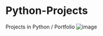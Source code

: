 # Python-Projects
Projects in Python / Portfolio
![image](https://github.com/ricguilhen/Python-Projects/assets/130869700/b3d15d4c-0a39-4643-ad52-1ac1a9e5cab7)
